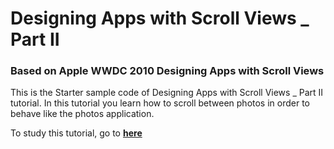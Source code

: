 # Designing Apps with Scroll Views _ Part II
### Based on Apple WWDC 2010 Designing Apps with Scroll Views

This is the Starter sample code of Designing Apps with Scroll Views _ Part II tutorial.
In this tutorial you learn how to scroll between photos in order to behave like the photos application.

To study this tutorial, go to **[here](https://medium.com/@ssamadgh/designing-apps-with-scroll-views-part-ii-page-scrolling-on-photos-948f78d2f683)**
